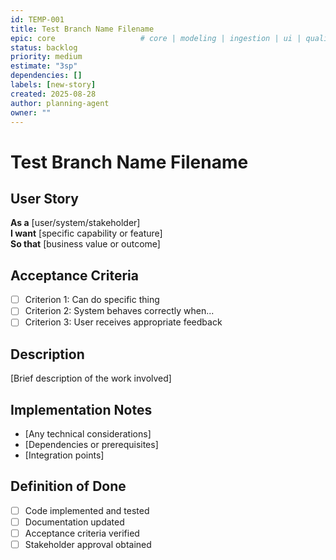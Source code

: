 ```yaml
---
id: TEMP-001
title: Test Branch Name Filename
epic: core                   # core | modeling | ingestion | ui | quality | infra | adhoc
status: backlog
priority: medium
estimate: "3sp"
dependencies: []
labels: [new-story]
created: 2025-08-28
author: planning-agent
owner: ""
---
```


# Test Branch Name Filename

## User Story
**As a** [user/system/stakeholder]  
**I want** [specific capability or feature]  
**So that** [business value or outcome]

## Acceptance Criteria
- [ ] Criterion 1: Can do specific thing
- [ ] Criterion 2: System behaves correctly when...
- [ ] Criterion 3: User receives appropriate feedback

## Description
[Brief description of the work involved]

## Implementation Notes
- [Any technical considerations]
- [Dependencies or prerequisites]
- [Integration points]

## Definition of Done
- [ ] Code implemented and tested
- [ ] Documentation updated
- [ ] Acceptance criteria verified
- [ ] Stakeholder approval obtained
